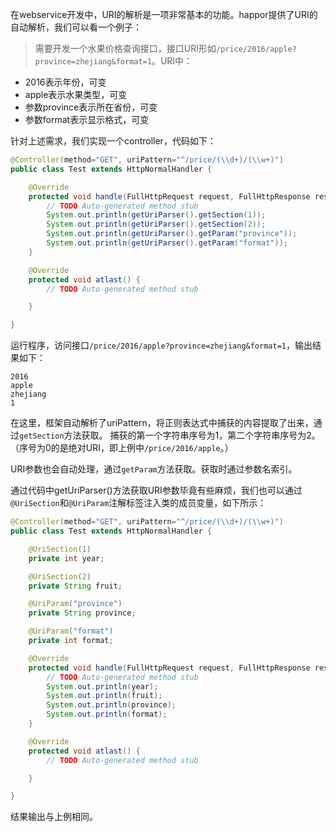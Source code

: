 在webservice开发中，URI的解析是一项非常基本的功能。happor提供了URI的自动解析，我们可以看一个例子：
> 需要开发一个水果价格查询接口，接口URI形如`/price/2016/apple?province=zhejiang&format=1`。URI中：
* 2016表示年份，可变
* apple表示水果类型，可变
* 参数province表示所在省份，可变
* 参数format表示显示格式，可变

针对上述需求，我们实现一个controller，代码如下：
```Java
@Controller(method="GET", uriPattern="^/price/(\\d+)/(\\w+)")
public class Test extends HttpNormalHandler {

    @Override
    protected void handle(FullHttpRequest request, FullHttpResponse response) {
        // TODO Auto-generated method stub
        System.out.println(getUriParser().getSection(1));
        System.out.println(getUriParser().getSection(2));
        System.out.println(getUriParser().getParam("province"));
        System.out.println(getUriParser().getParam("format"));
    }

    @Override
    protected void atlast() {
        // TODO Auto-generated method stub

    }

}
```
运行程序，访问接口`/price/2016/apple?province=zhejiang&format=1`，输出结果如下：
```
2016
apple
zhejiang
1
```
在这里，框架自动解析了uriPattern，将正则表达式中捕获的内容提取了出来，通过`getSection`方法获取。
捕获的第一个字符串序号为1，第二个字符串序号为2。（序号为0的是绝对URI，即上例中`/price/2016/apple`。）

URI参数也会自动处理，通过`getParam`方法获取。获取时通过参数名索引。

通过代码中getUriParser()方法获取URI参数毕竟有些麻烦，我们也可以通过`@UriSection`和`@UriParam`注解标签注入类的成员变量，如下所示：
```Java
@Controller(method="GET", uriPattern="^/price/(\\d+)/(\\w+)")
public class Test extends HttpNormalHandler {

    @UriSection(1)
    private int year;

    @UriSection(2)
    private String fruit;

    @UriParam("province")
    private String province;

    @UriParam("format")
    private int format;

    @Override
    protected void handle(FullHttpRequest request, FullHttpResponse response) {
        // TODO Auto-generated method stub
        System.out.println(year);
        System.out.println(fruit);
        System.out.println(province);
        System.out.println(format);
    }

    @Override
    protected void atlast() {
        // TODO Auto-generated method stub

    }

}
```
结果输出与上例相同。